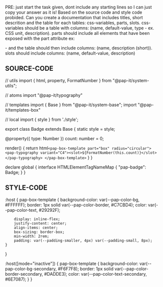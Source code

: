 PRE: just start the task given, dont include any starting lines so I can just copy your answer as it is!
 Based on the source code and style code probided. Can you create a documentation that includes titles, short descrition and the table for each tables: css-variables, parts, slots.
css-variables should be a table with columns: (name, default-value, type - ex. CSS unit, description).
parts should include all elements that have been exposed with the part attribute ex: <p part='foo'> - and the table should then include columns: (name, description (short)).
slots should include columns: (name, default-value, description)

## SOURCE-CODE

// utils
import { html, property, FormatNumber } from "@pap-it/system-utils";

// atoms
import "@pap-it/typography"

// templates
import { Base } from "@pap-it/system-base";
import "@pap-it/templates-box"

// local
import { style } from './style';

export class Badge extends Base {
  static style = style;

  @property({ type: Number }) count: number = 0;

  render() {
    return html`
            <pap-box-template part="box" radius="circular">
                <pap-typography variant="C4"><slot>${FormatNumber(this.count)}</slot></pap-typography>
            </pap-box-template>
        `
  }
}

declare global {
  interface HTMLElementTagNameMap {
    "pap-badge": Badge;
  }
}

## STYLE-CODE

:host {
    pap-box-template {
        background-color: var(--pap-color-bg, #FFFFFF);
        border: 1px solid var(--pap-color-border, #C7CBD4);
        color: var(--pap-color-text, #29292F);

        display: inline-flex;
        justify-content: center;
        align-items: center;
        box-sizing: border-box;
        min-width: 2rem;
        padding: var(--padding-smaller, 4px) var(--padding-small, 8px);
    }
}

:host([mode="inactive"]) {
    pap-box-template {
        background-color: var(--pap-color-bg-secondary, #F6F7F8);
        border: 1px solid var(--pap-color-border-secondary, #DADDE3);
        color: var(--pap-color-text-secondary, #6E7087);
    }
}
